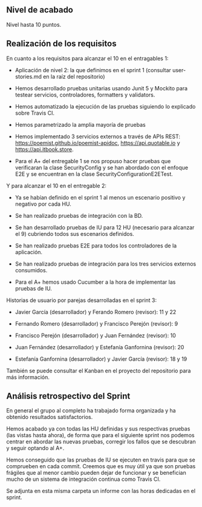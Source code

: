 ## Nivel de acabado

Nivel hasta 10 puntos.

## Realización de los requisitos

En cuanto a los requisitos para alcanzar el 10 en el entragables 1:

- Aplicación de nivel 2: la que definimos en el sprint 1 (consultar user-stories.md en la raíz del repositorio) 
  
- Hemos desarrollado pruebas unitarias usando Junit 5 y Mockito para testear servicios, controladores, formatters y validators.
  
- Hemos automatizado la ejecución de las pruebas siguiendo lo explicado sobre Travis CI.

- Hemos parametrizado la amplia mayoría de pruebas

- Hemos implementado 3 servicios externos a través de APIs REST: https://poemist.github.io/poemist-apidoc, https://api.quotable.io y https://api.itbook.store.

- Para el A+ del entregable 1 se nos propuso hacer pruebas que verificaran la clase SecurityConfig y se han abordado con el enfoque E2E y se encuentran en la clase SecurityConfigurationE2ETest.

Y para alcanzar el 10 en el entregable 2:

- Ya se habían definido en el sprint 1 al menos un escenario positivo y negativo por cada HU.

- Se han realizado pruebas de integración con la BD.

- Se han desarrollado pruebas de IU para 12 HU (necesario para alcanzar el 9) cubriendo todos sus escenarios definidos.

- Se han realizado pruebas E2E para todos los controladores de la aplicación.

- Se han realizado pruebas de integración para los tres servicios externos consumidos.

- Para el A+ hemos usado Cucumber a la hora de implementar las pruebas de IU.

Historias de usuario por parejas desarrolladas en el sprint 3:

-  Javier García (desarrollador) y Ferando Romero (revisor): 11  y 22

-  Fernando Romero (desarrollador) y Francisco Perejón (revisor): 9

-  Francisco Perejón (desarrollador) y Juan Fernández (revisor): 10

-  Juan Fernández (desarrollador) y Estefanía Ganfornina (revisor): 20

-  Estefanía Ganfornina (desarrollador) y Javier García (revisor): 18 y 19

También se puede consultar el Kanban en el proyecto del repositorio para más información.

## Análisis retrospectivo del Sprint

En general el grupo al completo ha trabajado forma organizada y ha obtenido resultados satisfactorios.  
  
Hemos acabado ya con todas las HU definidas y sus respectivas pruebas (las vistas hasta ahora), de forma que para el siguiente sprint nos podemos centrar en abordar las nuevas pruebas, corregir los fallos que se descubran y seguir optando al A+.

Hemos conseguido que las pruebas de IU se ejecuten en travis para que se comprueben en cada commit. Creemos que es muy útil ya que son pruebas frágiles que al menor cambio pueden dejar de funcionar y se benefician mucho de un sistema de integración continua como Travis CI.

Se adjunta en esta misma carpeta un informe con las horas dedicadas en el sprint.






